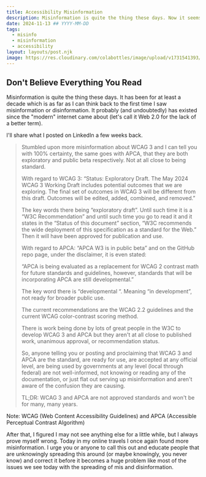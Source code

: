 ```yaml
---
title: Accessibility Misinformation
description: Misinformation is quite the thing these days. Now it seems to be working its way into the accessibility space.
date: 2024-11-13 ## YYYY-MM-DD
tags:
  - misinfo
  - misinformation
  - accessibility
layout: layouts/post.njk
image: https://res.cloudinary.com/colabottles/image/upload/v1731541393/scard-a11y-misinfo.png
---
```


## Don't Believe Everything You Read

Misinformation is quite the thing these days. It has been for at least a decade which is as far as I can think back to the first time I saw misinformation or disinformation. It probably (and undoubtedly) has existed since the &quot;modern&quot; internet came about (let's call it Web 2.0 for the lack of a better term).

I'll share what I posted on LinkedIn a few weeks back.

> Stumbled upon more misinformation about WCAG 3 and I can tell you with 100% certainty, the same goes with APCA, that they are both exploratory and public beta respectively. Not at all close to being standard.
>
> With regard to WCAG 3: “Status: Exploratory Draft. The May 2024 WCAG 3 Working Draft includes potential outcomes that we are exploring. The final set of outcomes in WCAG 3 will be different from this draft. Outcomes will be edited, added, combined, and removed.”
>
> The key words there being “exploratory draft”. Until such time it is a “W3C Recommendation” and until such time you go to read it and it states in the “Status of this document” section, “W3C recommends the wide deployment of this specification as a standard for the Web.” Then it will have been approved for publication and use.
>
> With regard to APCA: “APCA W3 is in public beta” and on the GitHub repo page, under the disclaimer, it is even stated:
>
> “APCA is being evaluated as a replacement for WCAG 2 contrast math for future standards and guidelines, however, standards that will be incorporating APCA are still developmental.”
>
> The key word there is “developmental “. Meaning “in development”, not ready for broader public use.
>
> The current recommendations are the WCAG 2.2 guidelines and the current WCAG color-contrast scoring method.
>
> There is work being done by lots of great people in the W3C to develop WCAG 3 and APCA but they aren&apos;t at all close to published work, unanimous approval, or recommendation status.
>
> So, anyone telling you or posting and proclaiming that WCAG 3 and APCA are the standard, are ready for use, are accepted at any official level, are being used by governments at any level (local through federal) are not well-informed, not knowing or reading any of the documentation, or just flat out serving up misinformation and aren&apos;t aware of the confusion they are causing.
>
> TL;DR: WCAG 3 and APCA are not approved standards and won&apos;t be for many, many years.

Note: WCAG (Web Content Accessibility Guidelines) and APCA (Accessible Perceptual Contrast Algorithm)

After that, I figured I may not see anything else for a little while, but I always prove myself wrong. Today in my online travels I once again found more misinformation. I urge you or anyone to call this out and educate people that are unknowingly spreading this around (or maybe knowingly, you never know) and correct it before it becomes a huge problem like most of the issues we see today with the spreading of mis and disinformation.

